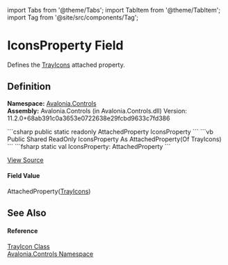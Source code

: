 import Tabs from '@theme/Tabs'; 
import TabItem from '@theme/TabItem'; 
import Tag from '@site/src/components/Tag'; 

# IconsProperty Field


Defines the <a href="T_Avalonia_Controls_TrayIcons">TrayIcons</a> attached property.



## Definition
**Namespace:** <a href="N_Avalonia_Controls">Avalonia.Controls</a>  
**Assembly:** Avalonia.Controls (in Avalonia.Controls.dll) Version: 11.2.0+68ab391c0a3653e0722638e29fcbd9633c7fd386

<Tabs groupId="api-code-preview">
<TabItem value="csharp" label="C#">
```csharp
public static readonly AttachedProperty<TrayIcons?> IconsProperty
```
</TabItem>
<TabItem value="vb" label="VB">
```vb
Public Shared ReadOnly IconsProperty As AttachedProperty(Of TrayIcons)
```
</TabItem>
<TabItem value="fsharp" label="F#">
```fsharp
static val IconsProperty: AttachedProperty<TrayIcons>
```
</TabItem>
</Tabs>



<a href="https://github.com/AvaloniaUI/Avalonia/tree/master/srcAvalonia.Controls/TrayIcon.cs" title="View the source code">View Source</a>



#### Field Value
AttachedProperty(<a href="T_Avalonia_Controls_TrayIcons">TrayIcons</a>)

## See Also


#### Reference
<a href="T_Avalonia_Controls_TrayIcon">TrayIcon Class</a>  
<a href="N_Avalonia_Controls">Avalonia.Controls Namespace</a>  
